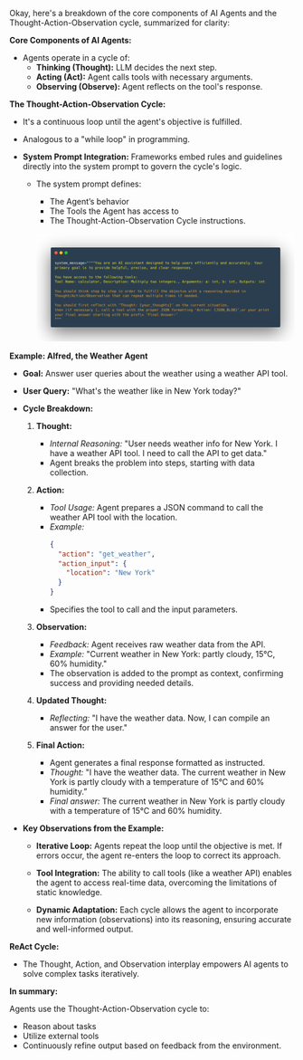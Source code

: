 Okay, here's a breakdown of the core components of AI Agents and the Thought-Action-Observation cycle, summarized for clarity:

**Core Components of AI Agents:**

*   Agents operate in a cycle of:
    *   **Thinking (Thought):** LLM decides the next step.
    *   **Acting (Act):** Agent calls tools with necessary arguments.
    *   **Observing (Observe):** Agent reflects on the tool's response.

**The Thought-Action-Observation Cycle:**

*   It's a continuous loop until the agent's objective is fulfilled.
*   Analogous to a "while loop" in programming.

*   **System Prompt Integration:** Frameworks embed rules and guidelines directly into the system prompt to govern the cycle's logic.


    *   The system prompt defines:
        *   The Agent’s behavior
        *   The Tools the Agent has access to
        *   The Thought-Action-Observation Cycle instructions.

        ![alt text](image.png)

**Example: Alfred, the Weather Agent**

*   **Goal:** Answer user queries about the weather using a weather API tool.

*   **User Query:** "What's the weather like in New York today?"

*   **Cycle Breakdown:**

    1.  **Thought:**
        *   *Internal Reasoning:* "User needs weather info for New York. I have a weather API tool. I need to call the API to get data."
        *   Agent breaks the problem into steps, starting with data collection.

    2.  **Action:**
        *   *Tool Usage:* Agent prepares a JSON command to call the weather API tool with the location.
        *   *Example:*
            ```json
            {
              "action": "get_weather",
              "action_input": {
                "location": "New York"
              }
            }
            ```
        *   Specifies the tool to call and the input parameters.

    3.  **Observation:**
        *   *Feedback:* Agent receives raw weather data from the API.
        *   *Example:* "Current weather in New York: partly cloudy, 15°C, 60% humidity."
        *   The observation is added to the prompt as context, confirming success and providing needed details.

    4.  **Updated Thought:**
        *   *Reflecting:* "I have the weather data. Now, I can compile an answer for the user."

    5.  **Final Action:**
        *   Agent generates a final response formatted as instructed.
        *   *Thought:* "I have the weather data. The current weather in New York is partly cloudy with a temperature of 15°C and 60% humidity.”
        *   *Final answer:* The current weather in New York is partly cloudy with a temperature of 15°C and 60% humidity.

*   **Key Observations from the Example:**

    *   **Iterative Loop:** Agents repeat the loop until the objective is met. If errors occur, the agent re-enters the loop to correct its approach.

    *   **Tool Integration:** The ability to call tools (like a weather API) enables the agent to access real-time data, overcoming the limitations of static knowledge.

    *   **Dynamic Adaptation:** Each cycle allows the agent to incorporate new information (observations) into its reasoning, ensuring accurate and well-informed output.

**ReAct Cycle:**

*   The Thought, Action, and Observation interplay empowers AI agents to solve complex tasks iteratively.

**In summary:**

Agents use the Thought-Action-Observation cycle to:

*   Reason about tasks
*   Utilize external tools
*   Continuously refine output based on feedback from the environment.
